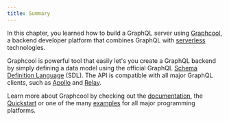 ```yaml
---
title: Summary
---
```


In this chapter, you learned how to build a GraphQL server using [Graphcool](https://www.graph.cool/), a backend developer platform that combines GraphQL with [serverless](https://en.wikipedia.org/wiki/Serverless_computing) technologies.

Graphcool is powerful tool that easily let's you create a GraphQL backend by simply defining a data model using the official GraphQL [Schema Definition Language](https://www.graph.cool/docs/faq/graphql-sdl-schema-definition-language-kr84dktnp0/) (SDL). 
The API is compatible with all major GraphQL clients, such as [Apollo](http://dev.apollodata.com/) and [Relay](https://facebook.github.io/relay/).

Learn more about Graphcool by checking out the [documentation](https://www.graph.cool/docs/), the [Quickstart](https://www.graph.cool/docs/quickstart/) or one of the many [examples](https://github.com/graphcool-examples) for all major programming platforms.
